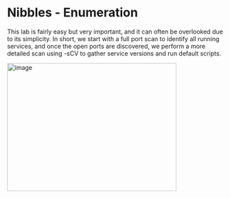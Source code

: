 # Nibbles - Enumeration


This lab is fairly easy but very important, and it can often be overlooked due to its simplicity. In short, we start with a full port scan to identify all running services, and once the open ports are discovered, we perform a more detailed scan using -sCV to gather service versions and run default scripts.

<img width="394" height="299" alt="image" src="https://github.com/user-attachments/assets/e4e2b410-dfc1-48f0-8a86-cc4e029a3ead" />
